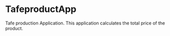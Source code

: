 # TafeproductApp
Tafe production Application.
This application calculates the total price of the product.
